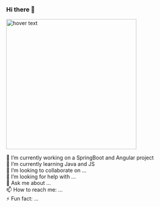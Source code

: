 ### Hi there 👋
<p>
  <img src="https://miro.medium.com/v2/resize:fit:4800/format:webp/1*98O4Gb5HLSlmdUkKg1DP1Q.png" width="350" title="hover text">

</p>
🔭 I’m currently working on a SpringBoot and Angular project <br>
🌱 I’m currently learning Java and JS <br>
👯 I’m looking to collaborate on ... <br>
🤔 I’m looking for help with ... <br>
💬 Ask me about ... <br>
📫 How to reach me: ... <br>
⚡ Fun fact: ...
